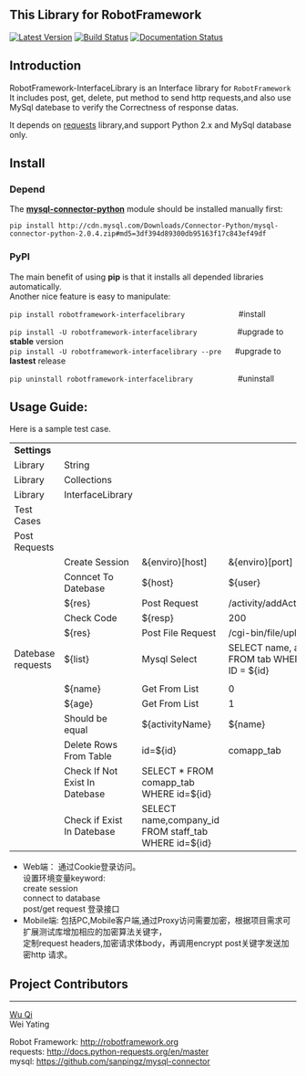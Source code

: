 This Library for RobotFramework
----------------------------------------
[![Latest Version](https://img.shields.io/pypi/v/robotframework-interfacelibrary.svg)](https://pypi.python.org/pypi/robotframework-interfacelibrary)
[![Build Status](https://travis-ci.org/Netease-AutoTest/robotframework-interfacelibrary.svg?branch=master)](https://travis-ci.org/Netease-AutoTest/robotframework-interfacelibrary)
[![Documentation Status](https://readthedocs.org/projects/robotframework-interfacelibrary/badge/?version=latest)](http://robotframework-interfacelibrary.readthedocs.io/en/latest/?badge=latest)
## Introduction

RobotFramework-InterfaceLibrary is an Interface library for `RobotFramework` 
It includes post, get, delete, put method to send http requests,and also use MySql 
datebase to verify the Correctness of response datas.
 
It depends on [requests](https://github.com/kennethreitz/requests) library,and support Python 2.x and MySql database only.

## Install

### Depend 
The [**mysql-connector-python**](https://pypi.python.org/pypi/mysql-connector-python/2.0.4) module should be installed manually first:        
```
pip install http://cdn.mysql.com/Downloads/Connector-Python/mysql-connector-python-2.0.4.zip#md5=3df394d89300db95163f17c843ef49df
```

### PyPI

The main benefit of using **pip** is that it installs all
depended libraries automatically.    
Another nice feature is easy to manipulate:

```pip install robotframework-interfacelibrary```  &nbsp;&nbsp;&nbsp;&nbsp;&nbsp;&nbsp;&nbsp;&nbsp;&nbsp;&nbsp;&nbsp;&nbsp;&nbsp;&nbsp;&nbsp;&nbsp;&nbsp;&nbsp;&nbsp;&nbsp;&nbsp;&nbsp;&nbsp;#install

```pip install -U robotframework-interfacelibrary```  &nbsp;&nbsp;&nbsp;&nbsp;&nbsp;&nbsp;&nbsp;&nbsp;&nbsp;&nbsp;&nbsp;&nbsp;&nbsp;&nbsp;&nbsp;&nbsp;&nbsp;#upgrade to **stable** version         
```pip install -U robotframework-interfacelibrary --pre```  &nbsp;&nbsp;&nbsp;&nbsp;&nbsp;#upgrade to **lastest** release

```pip uninstall robotframework-interfacelibrary```  &nbsp;&nbsp;&nbsp;&nbsp;&nbsp;&nbsp;&nbsp;&nbsp;&nbsp;&nbsp;&nbsp;&nbsp;&nbsp;&nbsp;&nbsp;&nbsp;&nbsp;&nbsp;&nbsp;#uninstall

## Usage Guide:
Here is a sample test case.

|                     |                         |                     |                       |                                    |                            |                |
| --------------------| ------------------------| ------------------- | --------------------- | -----------------------------------|----------------------------|--------------- |
|  **Settings**     |                         |                             |                       |                                    |　　　　                    |                |
| Library             | String                  |                           |                       |                                    |                            |                |
| Library             | Collections             |                           |                       |                                    |                            |                |
| Library             | InterfaceLibrary        |                           |                       |                                    |                            |                |
| Test Cases          |                         |                           |                       |                                    |　　　　                    |                |
| Post Requests       |                         |                           |                       |                                    |　　　                      |                |
|                     | Create Session          | &{enviro}[host]           | &{enviro}[port]       | alise                              |                            |                |
|                     | Conncet To Datebase     | ${host}                   | ${user}               | ${password}                        | ${database}                | ${port}        |
|                     | ${res}                  | Post Request              | /activity/addActivity | {'activityName':'${activityName}'} | None                       |                |
|                     | Check Code              | ${resp}                   | 200                   |                                    |                            |                |
|                     | ${res}                  |Post File Request          | /cgi-bin/file/upload  | {'file':open('logo.jpg','rb')}  | {'type':'jpg'}             |
|  Datebase requests  | ${list}                 | Mysql Select              | SELECT name, age FROM tab WHERE ID = ${id}             |
   |                            |                |
|                     | ${name}                 | Get From List             | 0 |
|                     | ${age}                  | Get From List             | 1 |
|                     | Should be equal         | ${activityName}           | ${name}|
|                     | Delete Rows From Table  | id=${id} | comapp_tab |#condition and table name 
|                     | Check If Not Exist In Datebase | SELECT * FROM comapp_tab WHERE id=${id} |
|                     | Check if Exist In Datebase | SELECT name,company_id FROM staff_tab WHERE id=${id} |
 

- Web端：
  通过Cookie登录访问。<br>
  设置环境变量keyword:<br>
  create session<br>
  connect to database<br>
  post/get request  登录接口<br>
- Mobile端:
  包括PC,Mobile客户端,通过Proxy访问需要加密，根据项目需求可扩展测试库增加相应的加密算法关键字，<br>
  定制request headers,加密请求体body，再调用encrypt post关键字发送加密http 请求。
 
## Project Contributors
--------------------
[Wu Qi](https://github.com/seven57)   
Wei Yating

Robot Framework: http://robotframework.org    
requests: http://docs.python-requests.org/en/master     
mysql: https://github.com/sanpingz/mysql-connector     


